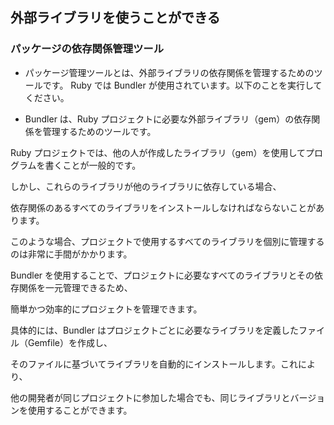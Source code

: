 ## 外部ライブラリを使うことができる

### パッケージの依存関係管理ツール

- パッケージ管理ツールとは、外部ライブラリの依存関係を管理するためのツールです。
  Ruby では Bundler が使用されています。以下のことを実行してください。

- Bundler は、Ruby プロジェクトに必要な外部ライブラリ（gem）の依存関係を管理するためのツールです。

Ruby プロジェクトでは、他の人が作成したライブラリ（gem）を使用してプログラムを書くことが一般的です。

しかし、これらのライブラリが他のライブラリに依存している場合、

依存関係のあるすべてのライブラリをインストールしなければならないことがあります。

このような場合、プロジェクトで使用するすべてのライブラリを個別に管理するのは非常に手間がかかります。

Bundler を使用することで、プロジェクトに必要なすべてのライブラリとその依存関係を一元管理できるため、

簡単かつ効率的にプロジェクトを管理できます。

具体的には、Bundler はプロジェクトごとに必要なライブラリを定義したファイル（Gemfile）を作成し、

そのファイルに基づいてライブラリを自動的にインストールします。これにより、

他の開発者が同じプロジェクトに参加した場合でも、同じライブラリとバージョンを使用することができます。
